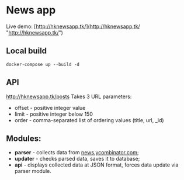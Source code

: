 # News app
Live demo: [http://hknewsapp.tk/](http://hknewsapp.tk/ "http://hknewsapp.tk/")

## Local build
`docker-compose up --build -d`

## API
http://hknewsapp.tk/posts
Takes 3 URL parameters:
- offset - positive integer value
- limit - positive integer below 150
- order - comma-separated list of ordering values (title, url, _id)

## Modules:
- **parser** - collects data from [news.ycombinator.com](https://news.ycombinator.com/ "news.ycombinator.com");
- **updater** - checks parsed data, saves it to database;
- **api** - displays collected data at JSON format, forces data update via parser module.
